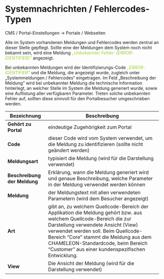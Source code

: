 # Systemnachrichten / Fehlercodes-Typen

CMS / Portal-Einstellungen → Portale / Webseiten

Alle im System vorhandenen Meldungen und Fehlercodes werden zentral an dieser Stelle gepflegt. Sollte eine der Meldungen dem System noch nicht bekannt sein, wird eine Meldung *<span style="color:#9ACD32">„Unbekannter Fehler: [ERROR-IDENTIFIER]“</span>* angezeigt.

Bei unbekannten Meldungen wird der Identifizierungs-Code *<span style="color:#9ACD32">„ERROR-IDENTIFIER“</span>* und die Meldung, die angezeigt wurde, zugleich unter „Systemmeldungen / Fehlercodes“ eingetragen. Im Feld „Beschreibung der Meldung“ wird bei unbekannter Meldung die technische Information hinterlegt, an welcher Stelle im System die Meldung generiert wurde, sowie eine Auflistung aller verfügbaren Parameter. Treten solche unbekannten Fehler auf, sollten diese sinnvoll für den Portalbesucher umgeschrieben werden.

| Bezeichnung | Beschreibung |
| -- | -- |
| **Gehört zu Portal** | eindeutige Zugehörigkeit zum Portal |
| **Code** | dieser Code wird vom System verwendet, um die Meldung zu identifizieren (sollte nicht geändert werden) |
| **Meldungsart** | typisiert die Meldung (wird für die Darstellung verwendet) |
| **Beschreibung der Meldung** | Erklärung, wann die Meldung generiert wird und genaue Beschreibung, welche Parameter in der Meldung verwendet werden können |
| **Meldung** | der Meldungstext mit allen verwendeten Parametern (wird dem Besucher angezeigt) |
| **Art** | gibt an, zu welchem Quellcode-Bereich der Applikation die Meldung gehört bzw. aus welchem Quellcode-Bereich die zur Darstellung verwendete Ansicht (View) verwendet werden soll. Beim Quellcode-Bereich “Core” stammt die Meldung aus dem CHAMELEON-Standardcode, beim Bereich “Customer” aus einer kundenspezifischen Entwicklung.  |
| **View** | Die Ansicht der Meldung (wird für die Darstellung verwendet) |

